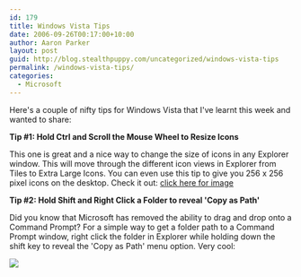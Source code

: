 ```yaml
---
id: 179
title: Windows Vista Tips
date: 2006-09-26T00:17:00+10:00
author: Aaron Parker
layout: post
guid: http://blog.stealthpuppy.com/uncategorized/windows-vista-tips
permalink: /windows-vista-tips/
categories:
  - Microsoft
---
```

Here's a couple of nifty tips for Windows Vista that I've learnt this week and wanted to share:

**Tip #1: Hold Ctrl and Scroll the Mouse Wheel to Resize Icons**

This one is great and a nice way to change the size of icons in any Explorer window. This will move through the different icon views in Explorer from Tiles to Extra Large Icons. You can even use this tip to give you 256 x 256 pixel icons on the desktop. Check it out: [click here for image](https://stealthpuppy.com/wp-content/uploads/2006/09/1000.14.117.GinormousIcons.png)

<a target="_blank" href="http://www.trustedaccess.info/photos/images/images/117/original.aspx"></a>

**Tip #2: Hold Shift and Right Click a Folder to reveal 'Copy as Path'**

Did you know that Microsoft has removed the ability to drag and drop onto a Command Prompt? For a simple way to get a folder path to a Command Prompt window, right click the folder in Explorer while holding down the shift key to reveal the 'Copy as Path' menu option. Very cool:

![](https://stealthpuppy.com/wp-content/uploads/2006/09/1000.14.116.CopyAsPath.png)